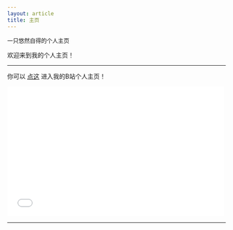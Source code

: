```yaml
---
layout: article
title: 主页
---
```

<span style="font-size: small;">一只悠然自得的个人主页</span>

欢迎来到我的个人主页！

<hr>

你可以 [点这](https://space.bilibili.com/3493140812008017) 进入我的B站个人主页！

<iframe src="QR.html" width="500" height="300" frameborder="0"></iframe>

<!--### 自制推荐
<hr>

>[微信连发轰炸器](https://space.bilibili.com/3493140812008017/channel/seriesdetail?sid=3495863)

>想不想在微信连使用连发器轰炸你的好基友？<br>这就对了！

>1.0下载：[戳这！](https://wwrz.lanzout.com/ix2oN13y76cj)<br>2.0下载：[戳这！](https://wwrz.lanzout.com/ipGVT14sfmsj)

[关于此网站](https://a-youranzide.github.io/about.html)
-->
<hr>
<!-- 
使用 `#` 符号来表示标题，可以使用多个 `#` 符号表示不同级别的标题：

```
# 一级标题
## 二级标题
### 三级标题
```

## 文本格式

- **粗体**: 使用 `**粗体**` 或 `__粗体__` 来表示粗体文本。
- *斜体*: 使用 `*斜体*` 或 `_斜体_` 来表示斜体文本。
- ~~删除线~~: 使用 `~~删除线~~` 来表示删除线文本。
- `代码`: 使用 \`代码\`  来表示代码。

## 列表

- 无序列表：使用 `-` 或 `*` 开头表示无序列表项。
- 有序列表：使用数字和 `.` 开头表示有序列表项。

```
- 无序列表项 1
- 无序列表项 2
- 无序列表项 3

1. 有序列表项 1
2. 有序列表项 2
3. 有序列表项 3
```

## 链接和图片

- 链接: 使用 `[链接文本](链接地址)` 来表示链接。

```
[谷歌](https://www.google.com)
```

- 图片: 使用 `![图片描述](图片地址)` 来表示图片。

```
![图片示例](https://example.com/image.jpg)
```

## 引用

使用 `>` 符号来表示引用文本。

```
> 这是一段引用文本。
```

## 表格

使用 `|` 和 `-` 来创建表格。

```
| 列1       | 列2       |
|----------|----------|
| 单元格1  | 单元格2  |
| 单元格3  | 单元格4  |
```

## 代码块

使用三个反引号 \``` 来表示代码块。

```
​```
function hello() {
    console.log("Hello, World!");
}
hello();
​```
```  -->
